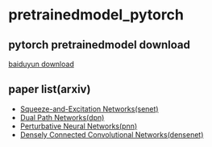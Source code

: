 # pretrainedmodel_pytorch
pytorch pretrainedmodel download
--
[baiduyun download](https://pan.baidu.com/s/1meXXMnfsU6gOBIwqQGSoAw)  

paper list(arxiv)
--
* [Squeeze-and-Excitation Networks(senet)](https://arxiv.org/pdf/1709.01507.pdf)  
* [Dual Path Networks(dpn)](https://arxiv.org/pdf/1707.01629.pdf)  
* [Perturbative Neural Networks(pnn)](https://arxiv.org/pdf/1806.01817.pdf)  
* [Densely Connected Convolutional Networks(densenet)](https://arxiv.org/pdf/1608.06993.pdf)
